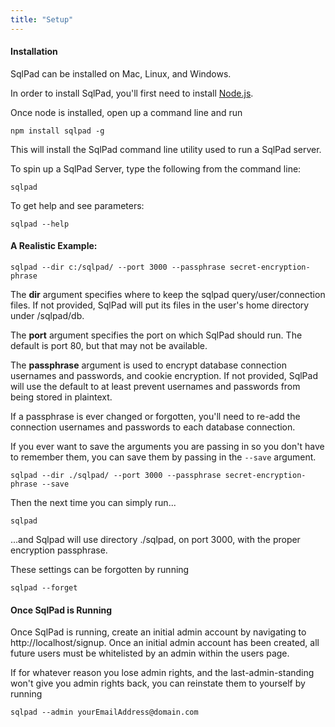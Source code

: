 ```yaml
---
title: "Setup"
---
```


#### Installation

SqlPad can be installed on Mac, Linux, and Windows.

In order to install SqlPad, you'll first need to install [Node.js](https://nodejs.org/). 

Once node is installed, open up a command line and run

`npm install sqlpad -g`

This will install the SqlPad command line utility used to run a SqlPad server. 

To spin up a SqlPad Server, type the following from the command line:

`sqlpad`

To get help and see parameters:

`sqlpad --help`


#### A Realistic Example:  

`sqlpad --dir c:/sqlpad/ --port 3000 --passphrase secret-encryption-phrase`

The **dir** argument specifies where to keep the sqlpad query/user/connection files. If not provided, SqlPad will put its files in the user's home directory under /sqlpad/db.

The **port** argument specifies the port on which SqlPad should run. The default is port 80, but that may not be available.

The **passphrase** argument is used to encrypt database connection usernames and passwords, and cookie encryption. If not provided, SqlPad will use the default to at least prevent usernames and passwords from being stored in plaintext. 

If a passphrase is ever changed or forgotten, you'll need to re-add the connection usernames and passwords to each database connection. 

If you ever want to save the arguments you are passing in so you don't have to remember them, you can save them by passing in the ```--save``` argument.

`sqlpad --dir ./sqlpad/ --port 3000 --passphrase secret-encryption-phrase --save`

Then the next time you can simply run...

`sqlpad` 

...and Sqlpad will use directory ./sqlpad, on port 3000, with the proper encryption passphrase.

These settings can be forgotten by running 

`sqlpad --forget`


#### Once SqlPad is Running

Once SqlPad is running, create an initial admin account by navigating to http://localhost/signup. Once an initial admin account has been created, all future users must be whitelisted by an admin within the users page.

If for whatever reason you lose admin rights, and the last-admin-standing won't give you admin rights back, you can reinstate them to yourself by running

`sqlpad --admin yourEmailAddress@domain.com`